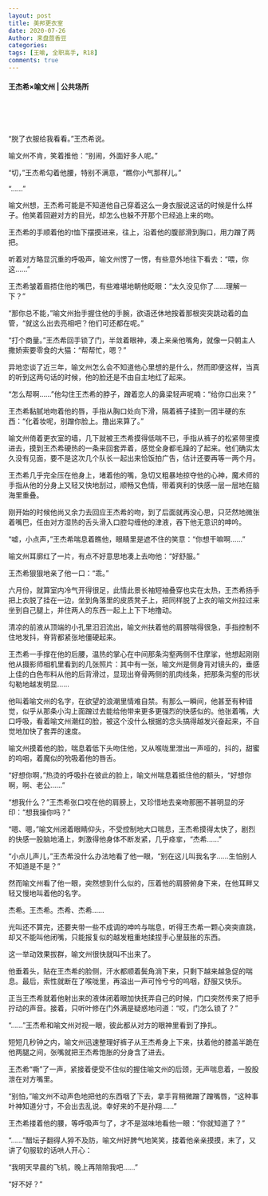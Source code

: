 ```yaml
---
layout: post
title: 美邦更衣室
date: 2020-07-26
Author: 来盘茴香豆
categories: 
tags: [王喻, 全职高手, R18]
comments: true
--- 
```


####  王杰希×喻文州 | 公共场所

 



 
<br/>
<br/>
 
<br/>
 
 

 

“脱了衣服给我看看。”王杰希说。

 

喻文州不肯，笑着推他：“别闹，外面好多人呢。”

 

“切，”王杰希勾着他腰，特别不满意，“瞧你小气那样儿。”

 

“……”

 

喻文州想，王杰希可能是不知道他自己穿着这么一身衣服说这话的时候是什么样子。他笑着回避对方的目光，却怎么也躲不开那个已经追上来的吻。

 

王杰希的手顺着他的t恤下摆摸进来，往上，沿着他的腹部滑到胸口，用力蹭了两把。

 

听着对方略显沉重的呼吸声，喻文州愣了一愣，有些意外地往下看去：“喂，你这……”

 

王杰希皱着眉捂住他的嘴巴，有些难堪地朝他眨眼：“太久没见你了……理解一下？”

 

“那你总不能，”喻文州抬手握住他的手腕，欲语还休地按着那根突突跳动着的血管，“就这么出去亮相吧？他们可还都在呢。”

 

“打个商量。”王杰希回手锁了门，半敛着眼神，凑上来亲他嘴角，就像一只朝主人撒娇索要零食的大猫：“帮帮忙，嗯？”

 

异地恋谈了近三年，喻文州怎么会不知道他心里想的是什么，然而即便这样，当真的听到这两句话的时候，他的脸还是不由自主地红了起来。

 

“怎么帮啊……”他勾住王杰希的脖子，蹭着恋人的鼻梁轻声呢喃：“给你口出来？”

 

王杰希黏腻地吻着他的唇，手指从胸口处向下滑，隔着裤子揉到一团半硬的东西：“化着妆呢，别蹭你脸上。撸出来算了。”

 

喻文州倚着更衣室的墙，几下就被王杰希摸得低喘不已，手指从裤子的松紧带里摸进去，摸到王杰希硬热的一条来回套弄着，感觉全身都毛躁的了起来。他们确实太久没有见面，要不是这次几个队长一起出来恰饭拍广告，估计还要再等一两个月。

 

王杰希几乎完全压在他身上，堵着他的嘴，急切又粗暴地掠夺他的心神，魔术师的手指从他的分身上又轻又快地刮过，顺畅又色情，带着爽利的快感一层一层地在脑海里重叠。

 

刚开始的时候他尚又余力去回应王杰希的吻，到了后面就再没心思，只茫然地微张着嘴巴，任由对方湿热的舌头滑入口腔勾缠他的津液，吞下他无意识的呻吟。

 

“嘘，小点声，”王杰希喘息着瞧他，眼睛里是遮不住的笑意：“你想干嘛啊……”

 

喻文州耳廓红了一片，有点不好意思地凑上去吻他：“好舒服。”

 

王杰希狠狠地亲了他一口：“乖。”

 

六月份，就算室内冷气开得很足，此情此景长袖短袖叠穿也实在太热，王杰希扬手把上衣脱了挂在一边，坐到角落里的皮质凳子上，把同样脱了上衣的喻文州拉过来坐到自己腿上，并住两人的东西一起上上下下地撸动。

 

清凉的前液从顶端的小孔里汩汩流出，喻文州扶着他的肩膀喘得很急，手指控制不住地发抖，脊背都紧张地僵硬起来。

 

王杰希一手撑在他的后腰，温热的掌心在中间那条沟壑两侧不住摩挲，他想起刚刚他从摄影师相机里看到的几张照片：其中有一张，喻文州是侧身背对镜头的，垂感上佳的白色布料从他的后背滑过，显现出脊骨两侧的肌肉线条，把那条沟壑的形状勾勒地越发明显……

 

他叫着喻文州的名字，在欲望的浪潮里情难自禁。有那么一瞬间，他甚至有种错觉，似乎从那条小沟上面蹭过去能给他带来更多更强烈的快感似的。他张着嘴，大口呼吸，看着喻文州潮红的脸，被这个没什么根据的念头搞得越发兴奋起来，不自觉地加快了套弄的速度。

 

喻文州摸着他的脸，喘息着低下头吻住他，又从喉咙里泄出一声哑的，抖的，甜蜜的呜咽，着魔似的吮吸着他的唇舌。

 

“好想你啊，”热烫的呼吸扑在彼此的脸上，喻文州喘息着抵住他的额头，“好想你啊，啊、老公……”

 

“想我什么？”王杰希张口咬在他的肩膀上，又珍惜地去亲吻那圈不甚明显的牙印：“想我操你吗？”

 

“嗯、嗯，”喻文州闭着眼睛仰头，不受控制地大口喘息，王杰希摸得太快了，剧烈的快感一股脑地涌上，刺激得他身体不断发紧，几乎痉挛，“杰希……”

 

“小点儿声儿，”王杰希没什么办法地看了他一眼，“别在这儿叫我名字……生怕别人不知道是不是？”

 

然而喻文州看了他一眼，突然想到什么似的，压着他的肩膀俯身下来，在他耳畔又轻又慢地叫着他的名字。

 

杰希。王杰希。杰希、杰希……

 

光叫还不算完，还要夹带一些不成调的呻吟与喘息，听得王杰希一颗心突突直跳，却又不能叫他闭嘴，只能报复似的越发粗重地揉捏手心里鼓胀的东西。

 

这一举动效果拔群，喻文州很快就叫不出来了。

 

他垂着头，贴在王杰希的脸侧，汗水都顺着鬓角淌下来，只剩下越来越急促的喘息。最后，索性就断在了喉咙里，再溢出一声可怜兮兮的呜咽，舒服又快乐。

 

正当王杰希就着他射出来的液体闭着眼加快抚弄自己的时候，门口突然传来了把手拧动的声音。接着，只听叶修在门外满是疑惑地问道：“哎，门怎么锁了？”

 

“……”王杰希和喻文州对视一眼，彼此都从对方的眼神里看到了挣扎。

 

短短几秒钟之内，喻文州迅速整理好裤子从王杰希身上下来，扶着他的膝盖半跪在他两腿之间，张嘴就把王杰希饱胀的分身含了进去。

 

王杰希“嘶”了一声，紧接着便受不住似的握住喻文州的后颈，无声喘息着，一股股泄在对方嘴里。

 

“别怕，”喻文州不动声色地把他的东西咽了下去，拿手背稍微蹭了蹭嘴唇，“这种事叶神知道分寸，不会出去乱说。幸好来的不是孙翔……”

 

王杰希搂着他的腰，等呼吸声匀了，才不是滋味地看他一眼：“你就知道了？”

 

“……”醋坛子翻得人猝不及防，喻文州好脾气地笑笑，搂着他亲亲摸摸，末了，又讲了句服软的话哄人开心：

 

“我明天早晨的飞机，晚上再陪陪我吧……”

 

 

 

“好不好？”

 

 

 

 

 

 
